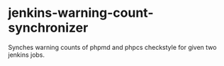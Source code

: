 # jenkins-warning-count-synchronizer
Synches warning counts of phpmd and phpcs checkstyle for given two jenkins jobs.
